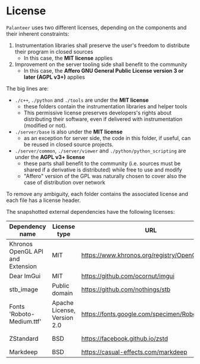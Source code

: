 # License

`Palanteer` uses two different licenses, depending on the components and their inherent constraints:
  1. Instrumentation libraries shall preserve the user's freedom to distribute their program in closed sources
     - In this case, the **MIT license** applies
  1. Improvement on the server tooling side shall benefit to the community
     - In this case, the **Affero GNU General Public License version 3 or later (AGPL v3+)** applies


The big lines are:

  - `./c++`, `./python` and `./tools` are under the **MIT license**
    - these folders contain the instrumentation libraries and helper tools
    - This permissive license preserves developers's rights about distributing their software, even if delivered with instrumentation (modified or not).
  - `./server/base` is also under the **MIT license**
    - as an exception for server side, the code in this folder, if useful, can be reused in closed source projects.
  - `./server/common`, `./server/viewer` and `./python/python_scripting` are under the **AGPL v3+ license**
    - these parts shall benefit to the community (i.e. sources must be shared if a derivative is distributed) while free to use and modify
    - "Affero" version of the GPL was naturally chosen to cover also the case of distribution over network

To remove any ambiguity, each folder contains the associated license and each file has a license header.

The snapshotted external dependencies have the following licenses:

| Dependency name                  | License type                | URL                                            | Used by           | Location in the project      |
| ---------                        | -----------                 | ----                                           | ---               | --------                     |
| Khronos OpenGL API and Extension | MIT                         | https://www.khronos.org/registry/OpenGL/api/GL | Viewer            | server/external/             |
| Dear ImGui                       | MIT                         | https://github.com/ocornut/imgui               | Viewer            | server/external/imgui        |
| stb_image                        | Public domain               | https://github.com/nothings/stb                | Viewer            | server/external/stb_image.h  |
| Fonts 'Roboto-Medium.ttf'        | Apache License, Version 2.0 | https://fonts.google.com/specimen/Roboto       | Viewer            | server/viewer/vwFontData.cpp |
| ZStandard                        | BSD                         | https://facebook.github.io/zstd                | Viewer, scripting | server/external/zstd         |
| Markdeep                         | BSD                         | https://casual-effects.com/markdeep            | Documentation     | doc/                         |

